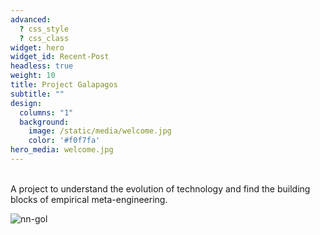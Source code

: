 ```yaml
---
advanced:
  ? css_style
  ? css_class
widget: hero
widget_id: Recent-Post
headless: true
weight: 10
title: Project Galapagos
subtitle: ""
design:
  columns: "1"
  background:
    image: /static/media/welcome.jpg
    color: '#f0f7fa'
hero_media: welcome.jpg
---
```

<br />
A project to understand the evolution of technology and find the building blocks of empirical meta-engineering.

![nn-gol](/media/game-of-life-neural-networks-contrast.jpg)
